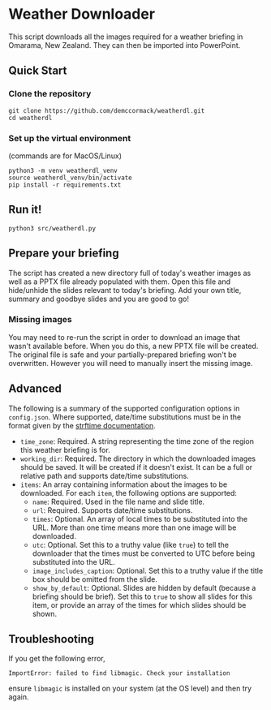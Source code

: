 # Weather Downloader
This script downloads all the images required for a weather briefing in Omarama, New Zealand. They can then be imported into PowerPoint.

## Quick Start

### Clone the repository
```
git clone https://github.com/demccormack/weatherdl.git
cd weatherdl
```

### Set up the virtual environment
(commands are for MacOS/Linux)
```
python3 -m venv weatherdl_venv
source weatherdl_venv/bin/activate
pip install -r requirements.txt
```
   
## Run it!
```
python3 src/weatherdl.py
```

## Prepare your briefing
The script has created a new directory full of today's weather images as well as a PPTX file already populated with them. Open this file and hide/unhide the slides relevant to today's briefing. Add your own title, summary and goodbye slides and you are good to go!

### Missing images
You may need to re-run the script in order to download an image that wasn't available before. When you do this, a new PPTX file will be created. The original file is safe and your partially-prepared briefing won't be overwritten. However you will need to manually insert the missing image.

## Advanced

The following is a summary of the supported configuration options in `config.json`. Where supported, date/time substitutions must be in the format given by the [strftime documentation](https://docs.python.org/3/library/datetime.html#strftime-strptime-behavior).

 - `time_zone`: Required. A string representing the time zone of the region this weather briefing is for.
 - `working_dir`: Required. The directory in which the downloaded images should be saved. It will be created if it doesn't exist. It can be a full or relative path and supports date/time substitutions.
 - `items`: An array containing information about the images to be downloaded. For each `item`, the following options are supported:
   - `name`: Required. Used in the file name and slide title.
   - `url`: Required. Supports date/time substitutions.
   - `times`: Optional. An array of local times to be substituted into the URL. More than one time means more than one image will be downloaded.
   - `utc`: Optional. Set this to a truthy value (like `true`) to tell the downloader that the times must be converted to UTC before being substituted into the URL.
   - `image_includes_caption`: Optional. Set this to a truthy value if the title box should be omitted from the slide.
   - `show_by_default`: Optional. Slides are hidden by default (because a briefing should be brief). Set this to `true` to show all slides for this item, or provide an array of the times for which slides should be shown.

## Troubleshooting
If you get the following error,
```
ImportError: failed to find libmagic. Check your installation
```
ensure `libmagic` is installed on your system (at the OS level) and then try again.